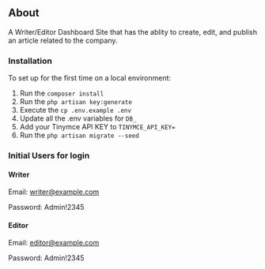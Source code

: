 ## About

A Writer/Editor Dashboard Site that has the ablity to create, edit, and publish an article related to the company.

### Installation

To set up for the first time on a local environment:

1. Run the `composer install`
2. Run the `php artisan key:generate`
3. Execute the `cp .env.example .env`
4. Update all the .env variables for `DB_`
5. Add your Tinymce API KEY to `TINYMCE_API_KEY=`
6. Run the `php artisan migrate --seed`

### Initial Users for login

#### Writer
Email: writer@example.com

Password: Admin!2345

#### Editor
Email: editor@example.com

Password: Admin!2345
